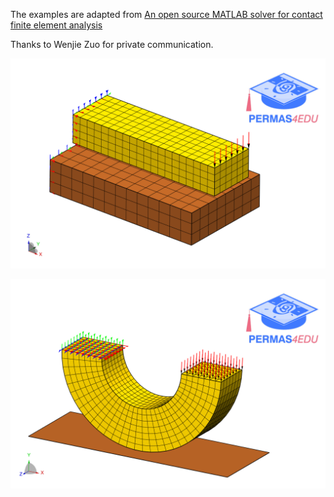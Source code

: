 The examples are adapted from [An open source MATLAB solver for contact finite element analysis](https://doi.org/10.1016/j.advengsoft.2024.103798)

Thanks to Wenjie Zuo for private communication.

![Beam contact](beam_contact.png)

![Semi-circular ring contact](semi_circular_ring_contact.png)

